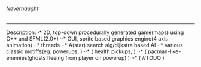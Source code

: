###### Nevernaught
--------------
Description:
⋅* 2D, top-down procedurally generated game(maps) using C++ and SFML(2.0+)
⋅⋅* GUI, sprite based graphics engine(4 axis animation)
⋅⋅* threads
⋅⋅* A(star) search alg/dijkstra based AI
⋅⋅* various classic motiffs(eg. powerups,       )
⋅⋅*                         (    health pickups, )
⋅⋅*                         (    pacman-like-enemies(ghosts fleeing from player on powerup)  )
⋅⋅*                         (    //TODO          )
